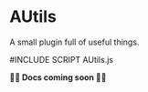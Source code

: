 # AUtils
A small plugin full of useful things.

#INCLUDE SCRIPT AUtils.js

**🚧🚧 Docs coming soon 🚧🚧**
